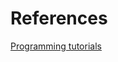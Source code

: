 # References

[Programming tutorials](https://www.youtube.com/channel/UCW5YeuERMmlnqo4oq8vwUpg/playlists)